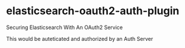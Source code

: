 # elasticsearch-oauth2-auth-plugin
Securing Elasticsearch With An OAuth2 Service

This would be auteticated and authorized by an Auth Server
